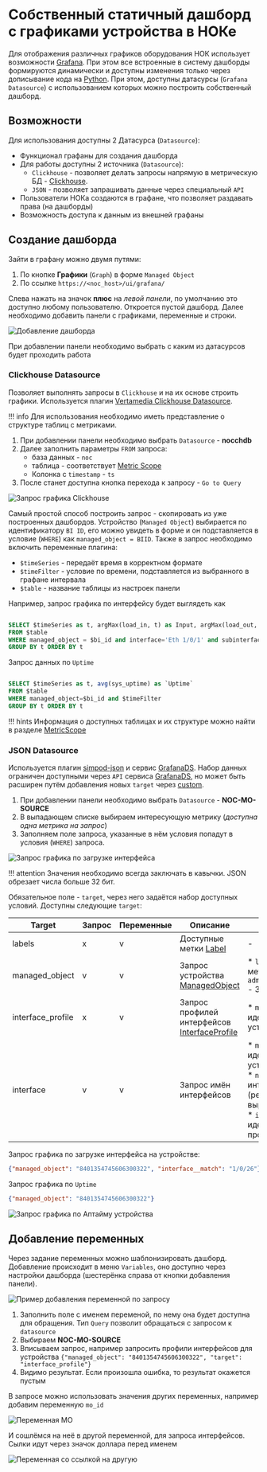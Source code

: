 # Собственный статичный дашборд с графиками устройства в НОКе

Для отображения различных графиков оборудования НОК использует возможности [Grafana](https://grafana.com).
При этом все встроенные в систему дашборды формируются динамически и доступны изменения только 
через дописывание кода на [Python](https://www.python.org). При этом, доступны датасурсы
 (`Grafana Datasource`) с использованием которых можно построить собственный дашборд.

## Возможности

Для использования доступны 2 Датасурса (`Datasource`):

* Функционал графаны для создания дашборда
* Для работы доступны 2 источника (`Datasource`):
  * `Clickhouse` - позволяет делать запросы напрямую в метрическую БД - [Clickhouse](https://clickhouse.com/docs/en/intro/). 
  * `JSON` - позволяет запрашивать данные через специальный `API`
* Пользователи НОКа создаются в графане, что позволяет раздавать права (на дашборды)
* Возможность доступа к данным из внешней графаны

## Создание дашборда

Зайти в графану можно двумя путями:

1. По кнопке **Графики** (`Graph`) в форме `Managed Object`
2. По ссылке `https://<noc_host>/ui/grafana/`

Слева нажать на значок **плюс** на *левой панели*, по умолчанию это доступно любому пользователю.
Откроется пустой дашборд. Далее необходимо добавить панели с графиками, переменные и строки.

![Добавление дашборда](add-dashboard-scr.png)

При добавлении панели необходимо выбрать с каким из датасурсов будет проходить работа

### Clickhouse Datasource

Позволяет выполнять запросы в `Clickhouse` и на их основе строить графики. 
Используется плагин [Vertamedia Clickhouse Datasource](https://grafana.com/grafana/plugins/vertamedia-clickhouse-datasource/).

!!! info
    Для использования необходимо иметь представление о структуре таблиц с метриками.

1. При добавлении панели необходимо выбрать `Datasource` - **nocchdb**
2. Далее заполнить параметры `FROM` запроса:
   * база данных - `noc`
   * таблица - соответствует [Metric Scope](../metrics-reference/index.md)
   * Колонка с `timestamp` - `ts`
3. После станет доступна кнопка перехода к запросу - `Go to Query`

![Запрос графика Clickhouse](query-clickhouse-scr.png)

Самый простой способ построить запрос - скопировать из уже построенных дашбордов.
Устройство (`Managed Object`) выбирается по идентификатору `BI ID`, его можно увидеть в форме 
и он подставляется в условие (`WHERE`) как `managed_object = BIID`. Также в запрос необходимо включить переменные плагина:

* `$timeSeries` - передаёт время в корректном формате
* `$timeFilter` - условие по времени, подставляется из выбранного в графане интервала
* `$table` - название таблицы из настроек панели

Например, запрос графика по интерфейсу будет выглядеть как

```sql title="Запрос загрузки интерфейса из таблицы interface"

SELECT $timeSeries as t, argMax(load_in, t) as Input, argMax(load_out, t) as Output
FROM $table 
WHERE managed_object = $bi_id and interface='Eth 1/0/1' and subinterface == '' and queue = '' and traffic_class = '' and $timeFilter 
GROUP BY t ORDER BY t
```

Запрос данных по `Uptime`

```sql title="Запрос Uptime оборудования из таблицы object"

SELECT $timeSeries as t, avg(sys_uptime) as `Uptime` 
FROM $table 
WHERE managed_object=$bi_id and $timeFilter 
GROUP BY t ORDER BY t
```

!!! hints
    Информация о доступных таблицах и их структуре можно найти в разделе [MetricScope](../metrics-reference/index.md)

### JSON Datasource

Используется плагин [simpod-json](https://grafana.com/grafana/plugins/simpod-json-datasource/) 
и сервис [GrafanaDS](../services-reference/grafanads.md). 
Набор данных ограничен доступными через `API` сервиса [GrafanaDS](../services-reference/grafanads.md), 
но может быть расширен путём добавления новых `target` через [custom](../custom/index.md).

1. При добавлении панели необходимо выбрать `Datasource` - **NOC-MO-SOURCE**
2. В выпадающем списке выбираем интересующую метрику (*доступна одна метрика на запрос*)
3. Заполняем поле запроса, указанные в нём условия попадут в условия (`WHERE`) запроса.

![Запрос графика по загрузке интерфейса](grafanads-query1-scr.png)

!!! attention
    Значения необходимо всегда заключать в кавычки. JSON обрезает числа больше 32 бит.

Обязательное поле - `target`, через него задаётся набор доступных условий. 
Доступны следующие `target`:

| Target            | Запрос | Переменные | Описание                                                                               | Условия                                                                                                                                                             |
| ----------------- | ------ | ---------- | -------------------------------------------------------------------------------------- | ------------------------------------------------------------------------------------------------------------------------------------------------------------------- |
| labels            | x      | v          | Доступные метки [Label](../concepts/label/index.md)                                    | -                                                                                                                                                                   |
| managed_object    | v      | v          | Запрос устройства [ManagedObject](../concepts/managed-object/index.md)                 | * `labels` - набор меток </br> `administrative_domain` - З.О.                                                                                                       |
| interface_profile | x      | v          | Запрос профилей интерфейсов [InterfaceProfile](../concepts/interface-profile/index.md) | * `managed_object` - идентификатор устройства                                                                                                                       |
| interface         | v      | v          | Запрос имён интерфейсов                                                                | * `managed_object` - идентификатор устройства </br> * `name` - имя интерфейса (регулярное выражение) </br> * `interface_profile` - идентификатор профиля интерфейса |

Запрос графика по загрузке интерфейса на устройстве:

```json
{"managed_object": "8401354745606300322", "interface__match": "1/0/26"}
```

Запрос графика по `Uptime`

```json
{"managed_object": "8401354745606300322"}
```

![Запрос графика по Аптайму устройства](grafanads-uptime-query1-scr.png)

## Добавление переменных

Через задание переменных можно шаблонизировать дашборд. Добавление происходит в меню `Variables`, 
оно доступно через настройки дашборда (шестерёнка справа от кнопки добавления панели). 

![Пример добавления переменной по запросу](grafana-variable-example1-scr.png)

1. Заполнить поле с именем переменой, по нему она будет доступна для обращения. 
   Тип `Query` позволит обращаться с запросом к `datasource`
2. Выбираем **NOC-MO-SOURCE**
3. Вписываем запрос, например запросить профили интерфейсов для устройства 
    `{"managed_object": "8401354745606300322", "target": "interface_profile"}`
4. Видимо результат. Если произошла ошибка, то результат окажется пустым

В запросе можно использовать значения других переменных, например добавим переменную `mo_id`

![Переменная MO](grafana-mo-id-scr.png)

И сошлёмся на неё в другой переменной, для запроса интерфейсов. Сылки идут через значок доллара перед именем

![Переменная со ссылкой на другую](grafana-var-reference-scr.png)
